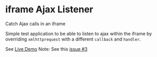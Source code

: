 # iframe Ajax Listener

Catch Ajax calls in an iframe

Simple test application to be able to listen to ajax within the iframe by overriding `xmlhttprequest` with a different `callback` and `handler`.

See [Live Demo](http://webmole.github.io/iframe-ajax-listener/) Note: See this [issue #3](https://github.com/WebMole/iframe-ajax-listener/issues/1)
